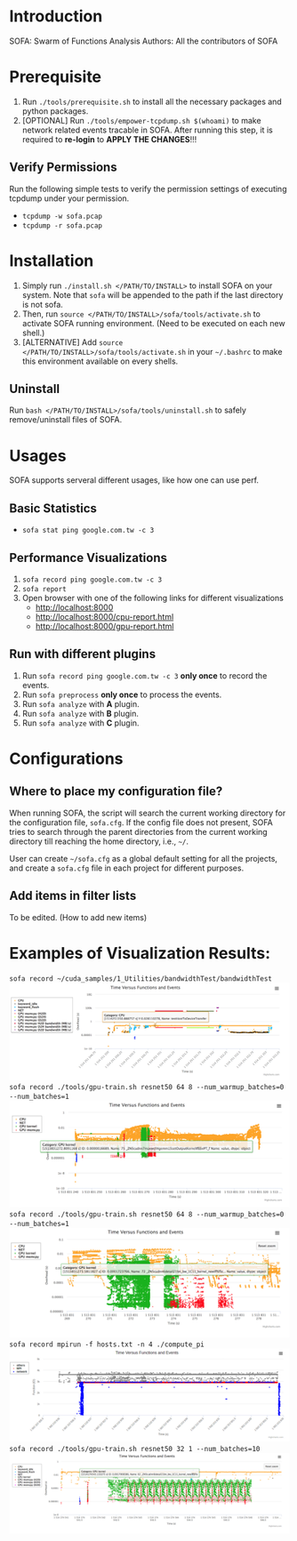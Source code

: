 # Introduction
SOFA: Swarm of Functions Analysis
Authors: All the contributors of SOFA

# Prerequisite
1. Run `./tools/prerequisite.sh` to install all the necessary packages and python packages.
2. [OPTIONAL] Run `./tools/empower-tcpdump.sh $(whoami)` to make network related events tracable in SOFA. After running this step, it is required to __re-login__ to __APPLY THE CHANGES__!!!

## Verify Permissions
Run the following simple tests to verify the permission settings of executing tcpdump under your permission.
* `tcpdump -w sofa.pcap`
* `tcpdump -r sofa.pcap`

# Installation

1. Simply run `./install.sh </PATH/TO/INSTALL>` to install SOFA on your system. Note that `sofa` will be appended to the path if the last directory is not sofa.
2. Then, run `source </PATH/TO/INSTALL>/sofa/tools/activate.sh` to activate SOFA running environment. (Need to be executed on each new shell.)
3. [ALTERNATIVE] Add `source </PATH/TO/INSTALL>/sofa/tools/activate.sh` in your `~/.bashrc` to make this environment available on every shells.

## Uninstall
Run `bash </PATH/TO/INSTALL>/sofa/tools/uninstall.sh` to safely remove/uninstall files of SOFA.

# Usages
SOFA supports serveral different usages, like how one can use perf.

## Basic Statistics
* `sofa stat ping google.com.tw -c 3`

## Performance Visualizations
1. `sofa record ping google.com.tw -c 3`
2. `sofa report`
3. Open browser with one of the following links for different visualizations
    * [http://localhost:8000](http://localhost:8000)
    * [http://localhost:8000/cpu-report.html](http://localhost:8000/cpu-report.html)
    * [http://localhost:8000/gpu-report.html](http://localhost:8000/gpu-report.html)

## Run with different __plugins__
1. Run `sofa record ping google.com.tw -c 3` __only once__ to record the events.
2. Run `sofa preprocess` __only once__ to process the events.
3. Run `sofa analyze` with __A__ plugin.
4. Run `sofa analyze` with __B__ plugin.
5. Run `sofa analyze` with __C__ plugin.


# Configurations

## Where to place my configuration file?
When running SOFA, the script will search the current working directory for the configuration file, `sofa.cfg`.
If the config file does not present, SOFA tries to search through the parent directories from the current working directory till reaching the home directory, i.e., `~/`.

User can create `~/sofa.cfg` as a global default setting for all the projects, and create a `sofa.cfg` file in each project for different purposes.

## Add items in filter lists
To be edited. (How to add new items)


# Examples of Visualization Results:
`sofa record ~/cuda_samples/1_Utilities/bandwidthTest/bandwidthTest`
![Alt text](./figures/demo0.png)
`sofa record ./tools/gpu-train.sh resnet50 64 8 --num_warmup_batches=0 --num_batches=1`
![Alt text](./figures/demo1.png)
`sofa record ./tools/gpu-train.sh resnet50 64 8 --num_warmup_batches=0 --num_batches=1`
![Alt text](./figures/demo2.png)
`sofa record mpirun -f hosts.txt -n 4 ./compute_pi`
![Alt text](./figures/demo3.png)
`sofa record ./tools/gpu-train.sh resnet50 32 1 --num_batches=10`
![Alt text](./figures/demo4.png)
